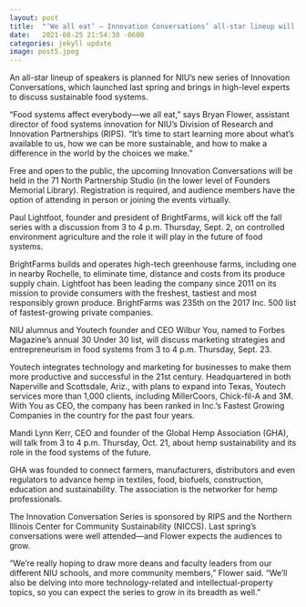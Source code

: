```yaml
---
layout: post
title:  "‘We all eat’ — Innovation Conversations’ all-star lineup will address sustainability issues"
date:   2021-08-25 21:54:30 -0600
categories: jekyll update
image: post5.jpeg
---
```

An all-star lineup of speakers is planned for NIU’s new series of Innovation Conversations, which launched last spring and brings in high-level experts to discuss sustainable food systems.

“Food systems affect everybody—we all eat,” says Bryan Flower, assistant director of food systems innovation for NIU’s Division of Research and Innovation Partnerships (RIPS). “It’s time to start learning more about what’s available to us, how we can be more sustainable, and how to make a difference in the world by the choices we make.”

Free and open to the public, the upcoming Innovation Conversations will be held in the 71 North Partnership Studio (in the lower level of Founders Memorial Library). Registration is required, and audience members have the option of attending in person or joining the events virtually.

Paul Lightfoot, founder and president of BrightFarms, will kick off the fall series with a discussion from 3 to 4 p.m. Thursday, Sept. 2, on controlled environment agriculture and the role it will play in the future of food systems.

BrightFarms builds and operates high-tech greenhouse farms, including one in nearby Rochelle, to eliminate time, distance and costs from its produce supply chain. Lightfoot has been leading the company since 2011 on its mission to provide consumers with the freshest, tastiest and most responsibly grown produce. BrightFarms was 235th on the 2017 Inc. 500 list of fastest-growing private companies.

NIU alumnus and Youtech founder and CEO Wilbur You, named to Forbes Magazine’s annual 30 Under 30 list, will discuss marketing strategies and entrepreneurism in food systems from 3 to 4 p.m. Thursday, Sept. 23.

Youtech integrates technology and marketing for businesses to make them more productive and successful in the 21st century. Headquartered in both Naperville and Scottsdale, Ariz., with plans to expand into Texas, Youtech services more than 1,000 clients, including MillerCoors, Chick-fil-A and 3M. With You as CEO, the company has been ranked in Inc.’s Fastest Growing Companies in the country for the past four years.

Mandi Lynn Kerr, CEO  and founder of the Global Hemp Association (GHA), will talk from 3 to 4 p.m. Thursday, Oct. 21, about hemp sustainability and its role in the food systems of the future.

GHA was founded to connect farmers, manufacturers, distributors and even regulators to advance hemp in textiles, food, biofuels, construction, education and sustainability. The association is the networker for hemp professionals.

The Innovation Conversation Series is sponsored by RIPS and the Northern Illinois Center for Community Sustainability (NICCS). Last spring’s conversations were well attended—and Flower expects the audiences to grow.

“We’re really hoping to draw more deans and faculty leaders from our different NIU schools, and more community members,” Flower said. “We’ll also be delving into more technology-related and intellectual-property topics, so you can expect the series to grow in its breadth as well.”